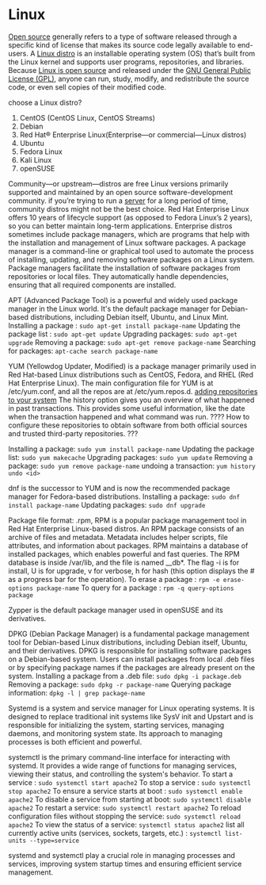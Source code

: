 # Linux

[Open source](https://www.redhat.com/en/topics/open-source) generally refers to a type of software released through a specific kind of license that makes its source code legally available to end-users. 
A [Linux distro](https://www.redhat.com/en/topics/linux/whats-the-best-linux-distro-for-you) is an installable operating system (OS) that’s built from the Linux kernel and supports user programs, repositories, and libraries. 
Because [Linux is open source](https://www.redhat.com/en/topics/linux/what-is-linux) and released under the [GNU General Public License (GPL)](https://www.gnu.org/licenses/licenses.html), anyone can run, study, modify, and redistribute the source code, or even sell copies of their modified code.
 
choose a Linux distro?
1. CentOS (CentOS Linux, CentOS Streams)
2. Debian
3. Red Hat® Enterprise Linux(Enterprise—or commercial—Linux distros)
4. Ubuntu 
5. Fedora Linux
6. Kali Linux
7. openSUSE
 
Community—or upstream—distros are free Linux versions primarily supported and maintained by an open source software-development community.  if you’re trying to run a [server](https://www.redhat.com/en/topics/linux/linux-server) for a long period of time, community distros might not be the best choice.
Red Hat Enterprise Linux offers 10 years of lifecycle support (as opposed to Fedora Linux’s 2 years), so you can better maintain long-term applications.
Enterprise distros sometimes include package managers, which are programs that help with the installation and management of Linux software packages. 
A package manager is a command-line or graphical tool used to automate the process of installing, updating, and removing software packages on a Linux system.
Package managers facilitate the installation of software packages from repositories or local files. They automatically handle dependencies, ensuring that all required components are installed.
 
APT (Advanced Package Tool) is a powerful and widely used package manager in the Linux world. It's the default package manager for Debian-based distributions, including Debian itself, Ubuntu, and Linux Mint.
Installing a package : `sudo apt-get install package-name`
Updating the package list : `sudo apt-get update`
Upgrading packages: `sudo apt-get upgrade`
Removing a package: `sudo apt-get remove package-name`
Searching for packages:  `apt-cache search package-name`
 
YUM (Yellowdog Updater, Modified) is a package manager primarily used in Red Hat-based Linux distributions such as CentOS, Fedora, and RHEL (Red Hat Enterprise Linux). 
The main configuration file for YUM is at /etc/yum.conf, and all the repos are at /etc/yum.repos.d.
[adding repositories to your system](https://www.redhat.com/sysadmin/add-yum-repository)
The history option gives you an overview of what happened in past transactions. This provides some useful information, like the date when the transaction happened and what command was run.
???? How to configure these repositories to obtain software from both official sources and trusted third-party repositories. ???
 
Installing a package: `sudo yum install package-name`
Updating the package list: `sudo yum makecache`
Upgrading packages: `sudo yum update`
Removing a package:  `sudo yum remove package-name`
undoing a transaction: `yum history undo <id>`
 
dnf is the successor to YUM and is now the recommended package manager for Fedora-based distributions.
Installing a package: `sudo dnf install package-name`
Updating packages: `sudo dnf upgrade`
 
Package file format: .rpm, RPM is a popular package management tool in Red Hat Enterprise Linux-based distros. An RPM package consists of an archive of files and metadata. Metadata includes helper scripts, file attributes, and information about packages. RPM maintains a database of installed packages, which enables powerful and fast queries. The RPM database is inside /var/lib, and the file is named __db*. The flag -i is for install, U is for upgrade, v for verbose, h for hash (this option displays the # as a progress bar for the operation).
To erase a package : `rpm -e erase-options package-name`
To query for a package : `rpm -q query-options package`
 
Zypper is the default package manager used in openSUSE and its derivatives.
 
DPKG (Debian Package Manager) is a fundamental package management tool for Debian-based Linux distributions, including Debian itself, Ubuntu, and their derivatives. DPKG is responsible for installing software packages on a Debian-based system. Users can install packages from local .deb files or by specifying package names if the packages are already present on the system.
Installing a package from a .deb file: `sudo dpkg -i package.deb`
Removing a package: `sudo dpkg -r package-name`
Querying package information: `dpkg -l | grep package-name`
 
Systemd is a system and service manager for Linux operating systems. It is designed to replace traditional init systems like SysV init and Upstart and is responsible for initializing the system, starting services, managing daemons, and monitoring system state. Its approach to managing processes is both efficient and powerful.
 
systemctl is the primary command-line interface for interacting with systemd. It provides a wide range of functions for managing services, viewing their status, and controlling the system's behavior.
To start a service : `sudo systemctl start apache2`
To stop a service : `sudo systemctl stop apache2`
To ensure a service starts at boot : `sudo systemctl enable apache2`
To disable a service from starting at boot: `sudo systemctl disable apache2`
To restart a service: `sudo systemctl restart apache2`
To reload configuration files without stopping the service: `sudo systemctl reload apache2`
To view the status of a service: `systemctl status apache2`
list all currently active units (services, sockets, targets, etc.) : `systemctl list-units --type=service`
 
systemd and systemctl play a crucial role in managing processes and services, improving system startup times and ensuring efficient service management. 
